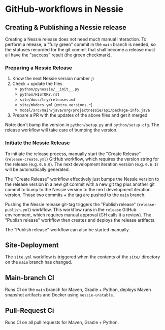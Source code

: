 # GitHub-workflows in Nessie

## Creating & Publishing a Nessie release

Creating a Nessie release does not need much manual interaction. To perform a release, a
"fully green" commit in the `main` branch is needed, so the statuses recorded for the git
commit that shall become a release must all have the "success" result (the green checkmark).

### Preparing a Nessie Release

1. Know the next Nessie version number ;)
1. Check + update the files
    * `python/pynessie/__init__.py`
    * `python/HISTORY.rst`
    * `site/docs/try/releases.md`
    * `site/mkdocs.yml` (`extra.versions.*`)
    * `model/src/main/java/org/projectnessie/api/package-info.java`
1. Prepare a PR with the updates of the above files and get it merged.

Note: don't bump the version in `python/setup.py` and `python/setup.cfg`. The release workflow
will take care of bumping the version.

### Initiate the Nessie Release

To initiate the release process, manually start the "Create Release" (`release-create.yml`)
GitHub workflow, which requires the version string for the release (e.g. `0.6.0`). The next
development iteration version (e.g. `0.6.1`) will be automatically generated.

The "Create Release" workflow effectively just bumps the Nessie version to the release version
in a new git commit with a new git tag plus another git commit to bump to the Nessie version
to the next development iteration version. Those two commits + the tag are pushed to the
`main` branch.

Pushing the Nessie release git-tag triggers the "Publish release" (`release-publish.yml`) 
workflow. This workflow runs in the `release` GitHub environment, which requires manual
approval (GH calls it a review). The "Publish release" workflow then creates and deploys
the release artifacts.

The "Publish release" workflow can also be started manually.

## Site-Deployment

The `site.yml` workflow is triggered when the contents of the `site/` directory on the
`main` branch has changed.

## Main-branch CI

Runs CI on the `main` branch for Maven, Gradle + Python, deploys Maven snapshot artifacts
and Docker using `nessie-unstable`. 

## Pull-Request Ci

Runs CI on all pull requests for Maven, Gradle + Python.
